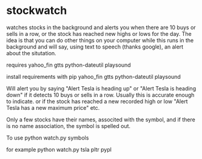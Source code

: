 # stockwatch
watches stocks in the background and alerts you when there are 10 buys or sells in a row, or the stock has reached new highs or lows for the day.
The idea is that you can do other things on your computer while this runs in the background and will say, using text to speech (thanks google), an alert about the situtation.

requires 
yahoo_fin
gtts
python-dateutil
playsound

install requirements with
pip yahoo_fin gtts python-dateutil playsound


Will alert you by saying 
"Alert Tesla is heading up" or "Alert Tesla is heading down" if it detects 10 buys or sells in a row. Usually this is accurate enough to indicate.
or if the stock has reached a new recorded high or low "Alert Tesla has a new maximum price" etc.

Only a few stocks have their names, associted with the symbol, and if there is no name association, the symbol is spelled out. 

To use
python watch.py symbols

for example
python watch.py tsla pltr pypl

